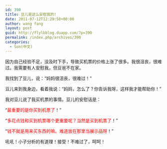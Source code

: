 ```yaml
---
id: 390
title: 豆儿是这么安慰我的!
date: 2011-07-12T12:29:58+00:00
author: wang fang
layout: post
guid: http://flylbblog.duapp.com/?p=390
permalink: /index.php/archives/390
categories:
  - Son(中文)
---
```

因为自己经验不足，没及时下手，导致买机票的价格上涨了很多。我很沮丧，很难过。我需要有人安慰我，但豆爸不在家。

我找到了豆儿，说：“妈妈很沮丧，很难过！”

豆儿来到我身边，看着我说：“妈妈，怎么了？你告诉我呀，这样我才能帮助你！”

我对豆儿说了我买机票的事情。豆儿的安慰话是：

“<span style="color: #ff0000">最重要的是你买到机票了</span>！”

“<span style="color: #ff0000">多花点钱和买到机票哪个更重要呢？当然是买到机票了</span>！”

“<span style="color: #ff0000">钱不就是用来买东西的嘛。难道放在那里当展示品呀</span>！”

吼吼！小子分析的有道理！接受！不难过了，呵呵！